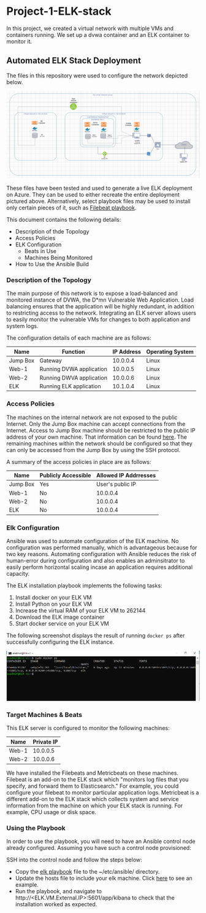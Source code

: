 # Project-1-ELK-stack
In this project, we created a virtual network with multiple VMs and containers running. We set up a dvwa container and an ELK container to monitor it.

## Automated ELK Stack Deployment

The files in this repository were used to configure the network depicted below.

![Project 1: Azure Virtual Network](./images/diagram.png)

These files have been tested and used to generate a live ELK deployment on Azure. They can be used to either recreate the entire deployment pictured above. Alternatively, select playbook files may be used to install only certain pieces of it, such as [Filebeat playbook](./Playbooks/filebeat-playbook.yml).


This document contains the following details:
- Description of thde Topology
- Access Policies
- ELK Configuration
  - Beats in Use
  - Machines Being Monitored
- How to Use the Ansible Build


### Description of the Topology

The main purpose of this network is to expose a load-balanced and monitored instance of DVWA, the D*mn Vulnerable Web Application. Load balancing ensures that the application will be highly redundant, in addition to restricting access to the network. Integrating an ELK server allows users to easily monitor the vulnerable VMs for changes to both application and system logs. 

The configuration details of each machine are as follows:


| Name     | Function                 | IP Address | Operating System |
|----------|--------------------------|------------|------------------|
| Jump Box | Gateway                  | 10.0.0.4   | Linux            |
| Web-1    | Running DVWA application | 10.0.0.5   | Linux            |
| Web-2    | Running DWVA application | 10.0.0.6   | Linux            |
| ELK      | Running ELK application  | 10.1.0.4   | Linux            |



### Access Policies

The machines on the internal network are not exposed to the public Internet. Only the Jump Box machine can accept connections from the Internet. Access to Jump Box machine should be restricted to the public IP address of your own machine. That information can be found [here](https://ip4.me/). The remaining machines within the network should be configured so that they can only be accessed from the Jump Box by using the SSH protocol. 

A summary of the access policies in place are as follows:


| Name     | Publicly Accessible | Allowed IP Addrresses |
|----------|---------------------|-----------------------|
| Jump Box | Yes                 | User's public IP      |
| Web-1    | No                  | 10.0.0.4              |
| Web-2    | No                  | 10.0.0.4              |
| ELK      | No                  | 10.0.0.4              |



### Elk Configuration

Ansible was used to automate configuration of the ELK machine. No configuration was performed manually, which is advantageous because for two key reasons. Automating configuration with Ansible reduces the risk of human-error during configuration and also enables an adminsitrator to easily perform horizontal scaling incase an application requires additional capacity.

The ELK installation playbook implements the following tasks:
1. Install docker on your ELK VM
2. Install Python on your ELK VM
3. Increase the virtual RAM of your ELK VM to 262144 
4. Download the ELK image container
5. Start docker service on your ELK VM


The following screenshot displays the result of running `docker ps` after successfully configuring the ELK instance.

![Docker PS elk](Images/docker_ps_output.png)


### Target Machines & Beats
This ELK server is configured to monitor the following machines:

| Name  | Private IP |
|-------|------------|
| Web-1 | 10.0.0.5   |
| Web-2 | 10.0.0.6   |


We have installed the Filebeats and Metricbeats on these machines. Filebeat is an add-on to the ELK stack which "monitors log files that you specify, and forward them to Elasticsearch." For example, you could configure your filebeat to monitor particular application logs. Metricbeat is a different add-on to the ELK stack which collects system and service information from the machine on which your ELK stack is running. For example, CPU usage or disk space.

### Using the Playbook
In order to use the playbook, you will need to have an Ansible control node already configured. Assuming you have such a control node provisioned: 

SSH into the control node and follow the steps below:
- Copy the [elk playbook](./Playbooks/install-elk.yml) file to the ~/etc/ansible/ directory. 
- Update the hosts file to include your elk machine. Click [here](./images/etc.ansible.hosts) to see an example.
- Run the playbook, and navigate to http://<ELK.VM.External.IP>:5601/app/kibana to check that the installation worked as expected.


